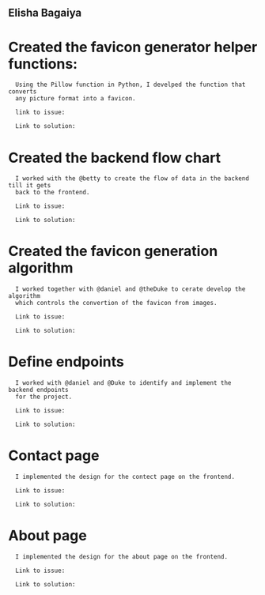 ## Elisha Bagaiya

  # Created the favicon generator helper functions:
      Using the Pillow function in Python, I develped the function that converts
      any picture format into a favicon.

      link to issue:

      Link to solution:

  # Created the backend flow chart
      I worked with the @betty to create the flow of data in the backend till it gets
      back to the frontend.

      Link to issue:

      Link to solution:

  # Created the favicon generation algorithm
      I worked together with @daniel and @theDuke to cerate develop the algorithm 
      which controls the convertion of the favicon from images.

      Link to issue: 

      Link to solution:

  # Define endpoints
      I worked with @daniel and @Duke to identify and implement the backend endpoints
      for the project.

      Link to issue:

      Link to solution:

  # Contact page
      I implemented the design for the contect page on the frontend.

      Link to issue:

      Link to solution:

  # About page
      I implemented the design for the about page on the frontend.

      Link to issue:

      Link to solution:
